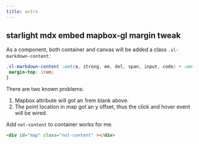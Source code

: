 ```yaml
---
title: astro
---
```


## starlight mdx embed mapbox-gl margin tweak


As a component, both container and canvas will be added a class `.sl-markdown-content`.

```css 
.sl-markdown-content :not(a, strong, em, del, span, input, code) + :not(a, strong, em, del, span, input, code, :where(.not-content *)) {
 margin-top: 1rem;
}
```

There are two known problems:

1. Mapbox attribute will got an 1rem blank above.
2. The point location in map got an y offset, thus the click and hover event will be wired.

Add `not-content` to container works for me.

```html title="index.html"
<div id="map" class="not-content" ></div>
```